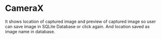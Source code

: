 # CameraX
It shows location of captured image and preview of captured image so user can save image in SQLite Database or click again. And location saved as image name in database.
